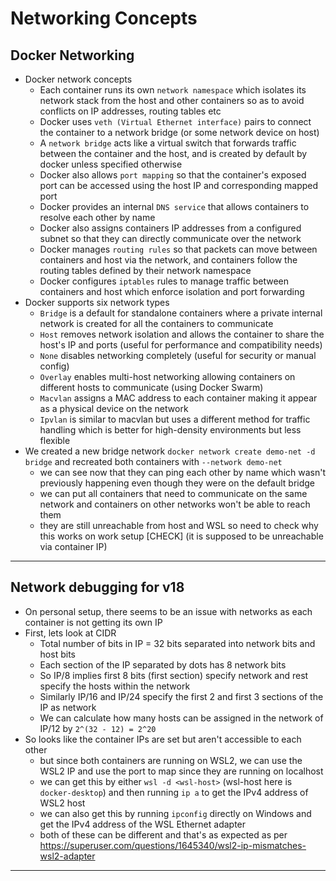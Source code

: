 # Networking Concepts

## Docker Networking

- Docker network concepts
  - Each container runs its own `network namespace` which isolates its network stack from the host and other containers so as to avoid conflicts on IP addresses, routing tables etc
  - Docker uses `veth (Virtual Ethernet interface)` pairs to connect the container to a network bridge (or some network device on host)
  - A `network bridge` acts like a virtual switch that forwards traffic between the container and the host, and is created by default by docker unless specified otherwise
  - Docker also allows `port mapping` so that the container's exposed port can be accessed using the host IP and corresponding mapped port
  - Docker provides an internal `DNS service` that allows containers to resolve each other by name
  - Docker also assigns containers IP addresses from a configured subnet so that they can directly communicate over the network
  - Docker manages `routing rules` so that packets can move between containers and host via the network, and containers follow the routing tables defined by their network namespace
  - Docker configures `iptables` rules to manage traffic between containers and host which enforce isolation and port forwarding
- Docker supports six network types
  - `Bridge` is a default for standalone containers where a private internal network is created for all the containers to communicate
  - `Host` removes network isolation and allows the container to share the host's IP and ports (useful for performance and compatibility needs)
  - `None` disables networking completely (useful for security or manual config)
  - `Overlay` enables multi-host networking allowing containers on different hosts to communicate (using Docker Swarm)
  - `Macvlan` assigns a MAC address to each container making it appear as a physical device on the network
  - `Ipvlan` is similar to macvlan but uses a different method for traffic handling which is better for high-density environments but less flexible
- We created a new bridge network `docker network create demo-net -d bridge` and recreated both containers with `--network demo-net`
  - we can see now that they can ping each other by name which wasn't previously happening even though they were on the default bridge
  - we can put all containers that need to communicate on the same network and containers on other networks won't be able to reach them
  - they are still unreachable from host and WSL so need to check why this works on work setup [CHECK] (it is supposed to be unreachable via container IP)

---

## Network debugging for v18

- On personal setup, there seems to be an issue with networks as each container is not getting its own IP
- First, lets look at CIDR
  - Total number of bits in IP = 32 bits separated into network bits and host bits
  - Each section of the IP separated by dots has 8 network bits
  - So IP/8 implies first 8 bits (first section) specify network and rest specify the hosts within the network
  - Similarly IP/16 and IP/24 specify the first 2 and first 3 sections of the IP as network
  - We can calculate how many hosts can be assigned in the network of IP/12 by `2^(32 - 12) = 2^20`
- So looks like the container IPs are set but aren't accessible to each other
  - but since both containers are running on WSL2, we can use the WSL2 IP and use the port to map since they are running on localhost
  - we can get this by either `wsl -d <wsl-host>` (wsl-host here is `docker-desktop`) and then running `ip a` to get the IPv4 address of WSL2 host
  - we can also get this by running `ipconfig` directly on Windows and get the IPv4 address of the WSL Ethernet adapter
  - both of these can be different and that's as expected as per https://superuser.com/questions/1645340/wsl2-ip-mismatches-wsl2-adapter

---
